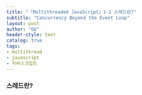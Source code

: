 ```yaml
---
title: "「Multithreaded JavaScript」1-1 스레드란?"
subtitle: "Concurrency Beyond the Event Loop"
layout: post
author: "OG"
header-style: text
catalog: true
tags:
- multithread
- javascript
- 자바스크립트
---
```


### 스레드란?
